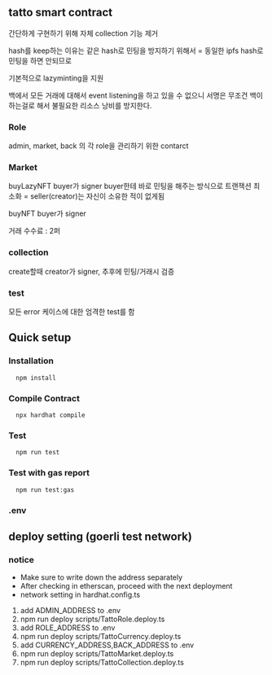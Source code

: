 ## tatto smart contract

간단하게 구현하기 위해 자체 collection 기능 제거

hash를 keep하는 이유는 같은 hash로 민팅을 방지하기 위해서 = 동일한 ipfs hash로 민팅을 하면 안되므로

기본적으로 lazyminting을 지원

백에서 모든 거래에 대해서 event listening을 하고 있을 수 없으니 서명은 무조건 백이 하는걸로 해서 불필요한 리소스 낭비를 방지한다.

### Role

admin, market, back 의 각 role을 관리하기 위한 contarct

### Market

buyLazyNFT
buyer가 signer
buyer한테 바로 민팅을 해주는 방식으로 트랜잭션 최소화 = seller(creator)는 자신이 소유한 적이 없게됨

buyNFT
buyer가 signer

거래 수수료 : 2퍼

### collection

create할때 creator가 signer, 추후에 민팅/거래시 검증

### test

모든 error 케이스에 대한 엄격한 test를 함

## Quick setup

### Installation

```
  npm install
```

### Compile Contract

```
  npx hardhat compile
```

### Test

```
  npm run test
```

### Test with gas report

```
  npm run test:gas
```

### .env

## deploy setting (goerli test network)

### notice

- Make sure to write down the address separately
- After checking in etherscan, proceed with the next deployment
- network setting in hardhat.config.ts

1. add ADMIN_ADDRESS to .env
2. npm run deploy scripts/TattoRole.deploy.ts
3. add ROLE_ADDRESS to .env
4. npm run deploy scripts/TattoCurrency.deploy.ts
5. add CURRENCY_ADDRESS,BACK_ADDRESS to .env
6. npm run deploy scripts/TattoMarket.deploy.ts
7. npm run deploy scripts/TattoCollection.deploy.ts
